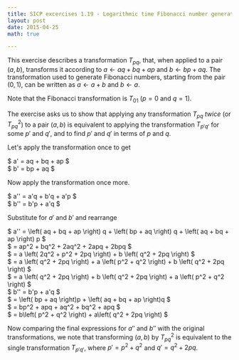 ```yaml
---
title: SICP excercises 1.19 - Logarithmic time Fibonacci number generation
layout: post
date: 2015-04-25
math: true

---
```


This exercise describes a transformation <span>$T_{pq}$</span>, that, when
applied to a pair <span>$\left( a, b \right)$</span>, transforms it according
to <span>$a \gets aq + bq + ap$</span> and <span>$b \gets bp + aq$</span>. The
transformation used to generate Fibonacci numbers, starting from the pair
<span>$\left( 0, 1 \right)$</span>, can be written as <span>$a \gets
a + b$</span> and <span>$b \gets a$</span>.

Note that the Fibonacci transformation is <span>$T_{01}$</span>
(<span>$p=0$</span> and <span>$q=1$</span>).

The exercise asks us to show that applying any transformation
<span>$T_{pq}$</span> <em>twice</em> (or <span>$T^2_{pq}$</span>) to a pair
<span>$\left( a, b \right)$</span> is equivalent to applying the
transformation <span>$T_{p'q'}$</span> for some <span>$p'$</span> and
<span>$q'$</span>, and to find <span>$p'$</span> and <span>$q'$</span> in terms
of <span>$p$</span> and <span>$q$</span>.

Let's apply the transformation once to get

<div>$
a' = aq + bq + ap
$</div>
<div>$
b' = bp + aq
$</div>

Now apply the transformation once more.
<div>$
a'' = a'q + b'q + a'p
$</div>
<div>$
b'' = b'p + a'q
$</div>

Substitute for <span>$a'$</span> and <span>$b'$</span> and rearrange
<div>$
a'' = \left( aq + bq + ap \right) q + \left( bp + aq \right) q + \left( aq + bq + ap \right) p
$</div>
<div>$
= ap^2 + bq^2 + 2aq^2 + 2apq + 2bpq
$</div>
<div>$
= a \left( 2q^2 + p^2 + 2pq \right) + b \left( q^2 + 2pq \right)
$</div>
<div>$
= a \left( q^2 + 2pq \right) + a \left( p^2 + q^2 \right) + b \left( q^2 + 2pq \right) 
$</div>
<div>$
= a \left( q^2 + 2pq \right) + b \left( q^2 + 2pq \right) + a \left( p^2 + q^2 \right)
$</div>

<div>$
b'' = b'p + a'q
$</div>
<div>$
= \left( bp + aq \right)p + \left( aq + bq + ap \right)q
$</div>
<div>$
= bp^2 + apq + aq^2 + bq^2 + apq
$</div>
<div>$
= b\left( p^2 + q^2 \right) + a\left( q^2 + 2pq \right)
$</div>

Now comparing the final expressions for <span>$a''$</span> and
<span>$b''$</span> with the original transformations, we note that transforming
<span>$\left( a,b \right)$ by <span>$T^2_{pq}$</span> is equivalent to the
single transformation <span>$T_{p'q'}$</span>, where $p' = p^2 + q^2$ and <span>$q' = q^2 + 2pq$</span>.

